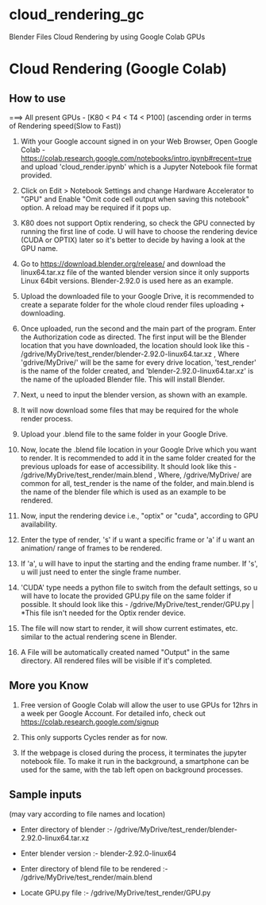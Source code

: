 # cloud_rendering_gc
Blender Files Cloud Rendering by using Google Colab GPUs 
# Cloud Rendering (Google Colab)


## How to use

===> All present GPUs - [K80 < P4 < T4 < P100]  (ascending order in terms of Rendering speed(Slow to Fast))

1. With your Google account signed in on your Web Browser, Open Google Colab - https://colab.research.google.com/notebooks/intro.ipynb#recent=true  and upload 'cloud_render.ipynb' which is a Jupyter Notebook file format provided.

2. Click on Edit > Notebook Settings and change Hardware Accelerator to "GPU" and Enable "Omit code cell output when saving this notebook" option. A reload may be required if it pops up.

3. K80 does not support Optix rendering, so check the GPU connected by running the first line of code. U will have to choose the rendering device (CUDA or OPTIX) later so it's better to decide by having a look at the GPU name.

4. Go to https://download.blender.org/release/  and download the linux64.tar.xz file of the wanted blender version since it only supports Linux 64bit versions. Blender-2.92.0 is used here as an example.

5. Upload the downloaded file to your Google Drive, it is recommended to create a separate folder for the whole cloud render files uploading + downloading.

6. Once uploaded, run the second and the main part of the program. Enter the Authorization code as directed. The first input will be the Blender location that you have downloaded, the location should look like this -  /gdrive/MyDrive/test_render/blender-2.92.0-linux64.tar.xz  , Where 'gdrive/MyDrive/' will be the same for every drive location, 'test_render' is the name of the folder created, and 'blender-2.92.0-linux64.tar.xz' is the name of the uploaded Blender file. This will install Blender.

7. Next, u need to input the blender version, as shown with an example.

8. It will now download some files that may be required for the whole render process.

9. Upload your .blend file to the same folder in your Google Drive.

10. Now, locate the .blend file location in your Google Drive which you want to render. It is recommended to add it in the same folder created for the previous uploads for ease of accessibility. It should look like this - /gdrive/MyDrive/test_render/main.blend  , Where, /gdrive/MyDrive/ are common for all, test_render is the name of the folder, and main.blend is the name of the blender file which is used as an example to be rendered.

11. Now, input the rendering device i.e., "optix" or "cuda", according to GPU availability.

12. Enter the type of render, 's' if u want a specific frame or 'a' if u want an animation/ range of frames to be rendered.

13. If 'a', u will have to input the starting and the ending frame number. If 's', u will just need to enter the single frame number.

14. 'CUDA' type needs a python file to switch from the default settings, so u will have to locate the provided GPU.py file on the same folder if possible. It should look like this - /gdrive/MyDrive/test_render/GPU.py  | *This file isn't needed for the Optix render device.

15) The file will now start to render, it will show current estimates,  etc. similar to the actual rendering scene in Blender.

16) A File will be automatically created named "Output" in the same directory. All rendered files will be visible if it's completed.



## More you Know

1. Free version of Google Colab will allow the user to use GPUs for 12hrs in a week per Google Account. For detailed info, check out  https://colab.research.google.com/signup

2. This only supports Cycles render as for now.

3. If the webpage is closed during the process, it terminates the jupyter notebook file. To make it run in the background, a smartphone can be used for the same, with the tab left open on background processes.



## Sample inputs 

(may vary according to file names  and location)

* Enter directory of blender		      :-  /gdrive/MyDrive/test_render/blender-2.92.0-linux64.tar.xz

* Enter blender version    		      :-  blender-2.92.0-linux64

* Enter directory of blend file to be rendered  :-  /gdrive/MyDrive/test_render/main.blend

* Locate GPU.py file 			      :-  /gdrive/MyDrive/test_render/GPU.py
 
